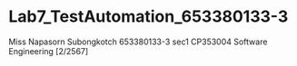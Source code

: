 # Lab7_TestAutomation_653380133-3
Miss Napasorn Subongkotch 653380133-3 sec1
CP353004 Software Engineering [2/2567]
